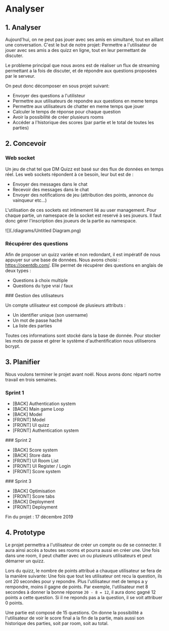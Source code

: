 # Analyser

## 1. Analyser

Aujourd'hui, on ne peut pas jouer avec ses amis en simultané, tout en aillant une conversation. C'est le but de notre projet: Permettre a l'utilisateur de jouer avec ses amis a des quizz en ligne, tout en leur permettant de discuter. <p>
Le probleme principal que nous avons est de réaliser un flux de streaming permettant a la fois de discuter, et de répondre aux questions proposées par le serveur. <p>
On peut donc décomposer en sous projet suivant:
* Envoyer des questions a l'utilisteur
* Permettre aux utilisateurs de repondre aux questions en meme temps
* Permettre aux utilisateurs de chatter en meme temps que jouer
* Calculer le temps de réponse pour chaque question
* Avoir la possibilité de créer plusieurs rooms
* Accéder a l'historique des scores (par partie et le total de toutes les parties)

## 2. Concevoir

### Web socket

Un jeu de chat tel que DM Quizz est basé sur des flux de données en temps réel. Les web sockets répondent à ce besoin, leur but est de :

* Envoyer des messages dans le chat
* Recevoir des messages dans le chat
* Envoyer des notifications de jeu (attribution des points, annonce du vainqueur etc...)

L'utilisation de ces sockets est intimement lié au user management. Pour chaque partie, un namespace de la socket est reservé à ses joueurs. Il faut donc gérer l'inscription des joueurs de la partie au namespace.

![](./diagrams/Untitled Diagram.png)

### Récupérer des questions

Afin de proposer un quizz variée et non redondant, il est impératif de nous appuyer sur une base de données. Nous avons choisi : https://opentdb.com/. Elle permet de récupérer des questions en anglais de deux types :

* Questions à choix multiple
* Questions du type vrai / faux

### Gestion des utilisateurs

Un compte utilisateur est composé de plusieurs attributs :

* Un identifier unique (son username)
* Un mot de passe haché
* La liste des parties

Toutes ces informations sont stocké dans la base de donnée. Pour stocker les mots de passe et gérer le système d'authentification nous utiliserons bcrypt.

## 3. Planifier

Nous voulons terminer le projet avant noël. Nous avons donc réparti nortre travail en trois semaines. 

### Sprint 1

* [BACK] Authentication system 
* [BACK] Main game Loop
* [BACK] Model
* [FRONT] Model
* [FRONT] UI quizz
* [FRONT] Authentication system

### Sprint 2

* [BACK] Score system
* [BACK] Store data
* [FRONT] UI Room List
* [FRONT] UI Register / Login
* [FRONT] Score system

### Sprint 3

* [BACK] Optimisation
* [FRONT] Score tabs
* [BACK] Deployment
* [FRONT] Deployment

Fin du projet : 17 décembre 2019


## 4. Prototype

Le projet permettra a l'utilisateur de créer un compte ou de se connecter. Il aura ainsi accès a toutes ses rooms et pourra aussi en créer une. Une fois dans une room, il peut chatter avec un ou plusieurs utilisateurs et peut démarrer un quizz. <p>
Lors du quizz, le nombre de points attribué a chauque utilisateur se fera de la manière suivante: Une fois que tout les utilisateur ont recu la question, ils ont 20 secondes pour y repondre. Plus l'utilisateur met de temps a y rempondre, moins il gagne de points. Par exemple, l'utilisateur met 8 secondes à donner la bonne réponse `20 - 8 = 12`, il aura donc gagné 12 points a cette question. Si il ne reponds pas a la question, il se voit attribuer 0 points.<p>
Une partie est composé de 15 questions. On donne la possibilité a l'utilisateur de voir le score final a la fin de la partie, mais aussi son historique des parties, soit par room, soit au total.

